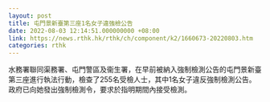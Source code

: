 ```yaml
---
layout: post
title: 屯門景新臺第三座1名女子違強檢公告
date: 2022-08-03 12:14:51.000000000 +08:00
link: https://news.rthk.hk/rthk/ch/component/k2/1660673-20220803.htm
categories: rthk
---
```


水務署聯同渠務署、屯門警區及衞生署，在早前被納入強制檢測公告的屯門景新臺第三座進行執法行動，檢查了255名受檢人士，其中1名女子違反強制檢測公告。政府已向她發出強制檢測令，要求於指明期間內接受檢測。
